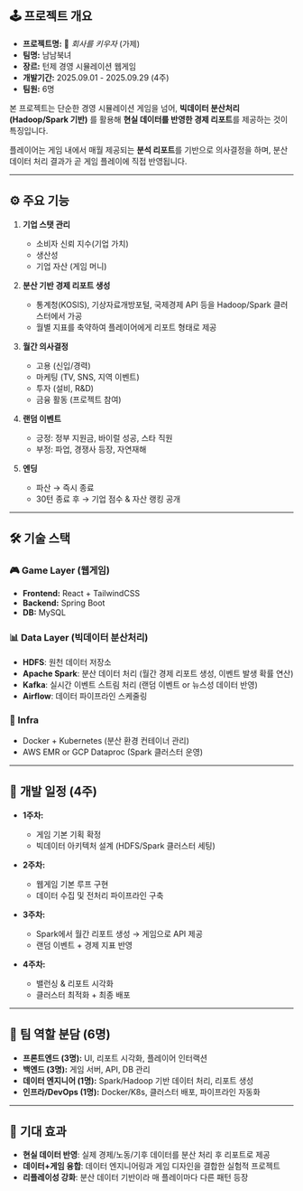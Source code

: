 ## 🕹️ 프로젝트 개요

* **프로젝트명:** 💼 *회사를 키우자* (가제)
* **팀명:**  남남북녀
* **장르:** 턴제 경영 시뮬레이션 웹게임
* **개발기간:** 2025.09.01 - 2025.09.29 (4주)
* **팀원:** 6명

본 프로젝트는 단순한 경영 시뮬레이션 게임을 넘어,
**빅데이터 분산처리(Hadoop/Spark 기반)** 를 활용해 **현실 데이터를 반영한 경제 리포트**를 제공하는 것이 특징입니다.

플레이어는 게임 내에서 매월 제공되는 **분석 리포트**를 기반으로 의사결정을 하며, 분산 데이터 처리 결과가 곧 게임 플레이에 직접 반영됩니다.

---

## ⚙️ 주요 기능

1. **기업 스탯 관리**

   * 소비자 신뢰 지수(기업 가치)
   * 생산성
   * 기업 자산 (게임 머니)

2. **분산 기반 경제 리포트 생성**

   * 통계청(KOSIS), 기상자료개방포털, 국제경제 API 등을 Hadoop/Spark 클러스터에서 가공
   * 월별 지표를 축약하여 플레이어에게 리포트 형태로 제공

3. **월간 의사결정**

   * 고용 (신입/경력)
   * 마케팅 (TV, SNS, 지역 이벤트)
   * 투자 (설비, R\&D)
   * 금융 활동 (프로젝트 참여)

4. **랜덤 이벤트**

   * 긍정: 정부 지원금, 바이럴 성공, 스타 직원
   * 부정: 파업, 경쟁사 등장, 자연재해

5. **엔딩**

   * 파산 → 즉시 종료
   * 30턴 종료 후 → 기업 점수 & 자산 랭킹 공개

---

## 🛠️ 기술 스택

### 🎮 Game Layer (웹게임)

* **Frontend:** React + TailwindCSS
* **Backend:** Spring Boot
* **DB:** MySQL

### 📊 Data Layer (빅데이터 분산처리)

* **HDFS**: 원천 데이터 저장소
* **Apache Spark**: 분산 데이터 처리 (월간 경제 리포트 생성, 이벤트 발생 확률 연산)
* **Kafka**: 실시간 이벤트 스트림 처리 (랜덤 이벤트 or 뉴스성 데이터 반영)
* **Airflow**: 데이터 파이프라인 스케줄링

### 🚀 Infra

* Docker + Kubernetes (분산 환경 컨테이너 관리)
* AWS EMR or GCP Dataproc (Spark 클러스터 운영)

---

## 📅 개발 일정 (4주)

* **1주차:**

  * 게임 기본 기획 확정
  * 빅데이터 아키텍처 설계 (HDFS/Spark 클러스터 세팅)
* **2주차:**

  * 웹게임 기본 루프 구현
  * 데이터 수집 및 전처리 파이프라인 구축
* **3주차:**

  * Spark에서 월간 리포트 생성 → 게임으로 API 제공
  * 랜덤 이벤트 + 경제 지표 반영
* **4주차:**

  * 밸런싱 & 리포트 시각화
  * 클러스터 최적화 + 최종 배포

---

## 👥 팀 역할 분담 (6명)

* **프론트엔드 (3명):** UI, 리포트 시각화, 플레이어 인터랙션
* **백엔드 (3명):** 게임 서버, API, DB 관리
* **데이터 엔지니어 (1명):** Spark/Hadoop 기반 데이터 처리, 리포트 생성
* **인프라/DevOps (1명):** Docker/K8s, 클러스터 배포, 파이프라인 자동화

---

## 🚀 기대 효과

* **현실 데이터 반영**: 실제 경제/노동/기후 데이터를 분산 처리 후 리포트로 제공
* **데이터+게임 융합**: 데이터 엔지니어링과 게임 디자인을 결합한 실험적 프로젝트
* **리플레이성 강화**: 분산 데이터 기반이라 매 플레이마다 다른 패턴 등장

